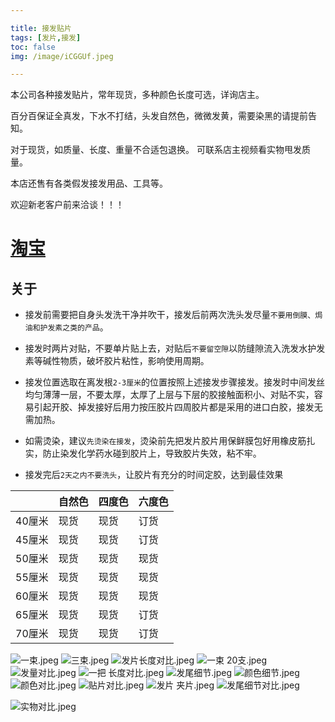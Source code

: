 ```yaml
---

title: 接发贴片
tags: [发片,接发]
toc: false
img: /image/iCGGUf.jpeg

---
```



本公司各种接发贴片，常年现货，多种颜色长度可选，详询店主。

百分百保证全真发，下水不打结，头发自然色，微微发黄，需要染黑的请提前告知。


对于现货，如质量、长度、重量不合适包退换。 可联系店主视频看实物甩发质量。

本店还售有各类假发接发用品、工具等。

欢迎新老客户前来洽谈！！！

# [淘宝](https://shop128750684.taobao.com/) 
 
## 关于

- 接发前需要把自身头发洗干净并吹干，接发后前两次洗头发尽量`不要用倒膜、焗油和护发素之类的产品`。

- 接发时两片对贴，不要单片贴上去，对贴后`不要留空隙`以防缝隙流入洗发水护发素等碱性物质，破坏胶片粘性，影响使用周期。

- 接发位置选取在离发根`2-3厘米`的位置按照上述接发步骤接发。接发时中间发丝均匀薄薄一层，不要太厚，太厚了上层与下层的胶接触面积小、对贴不实，容易引起开胶、掉发接好后用力按压胶片四周胶片都是采用的进口白胶，接发无需加热。

- 如需烫染，建议`先烫染在接发`，烫染前先把发片胶片用保鲜膜包好用橡皮筋扎实，防止染发化学药水碰到胶片上，导致胶片失效，粘不牢。

- 接发完后`2天之内不要洗头`，让胶片有充分的时间定胶，达到最佳效果
 
 




|        | 自然色 | 四度色 | 六度色 |
|--------|--------|--------|--------|
| 40厘米 | 现货   | 现货   | 订货   |
| 45厘米 | 现货   | 现货   | 订货   |
| 50厘米 | 现货   | 现货   | 现货   |
| 55厘米 | 现货   | 现货   | 现货   |
| 60厘米 | 现货   | 现货   | 现货   |
| 65厘米 | 现货   | 现货   | 订货   |
| 70厘米 | 现货   | 现货   | 订货   |


![一束.jpeg](/source/image/0qxRqa.jpeg)
![三束.jpeg](/source/image/rcrKnh.jpeg)
![发片长度对比.jpeg](/source/image/I1t9ql.jpeg)
![一束 20支.jpeg](/source/image/67WvGD.jpeg)
![发量对比.jpeg](/source/image/tsbQ9b.jpeg)
![一把 长度对比.jpeg](/source/image/nPQXTr.jpeg)
![发尾细节.jpeg](/source/image/yb5coj.jpeg)
![颜色细节.jpeg](/source/image/Oa7w0t.jpeg)
![颜色对比.jpeg](/source/image/pP0FKX.jpeg)
![贴片对比.jpeg](/source/image/jzZK4c.jpeg)
![发片 夹片.jpeg](/source/image/R8GkLH.jpeg)
![发尾细节对比.jpeg](/source/image/Mu4snj.jpeg)

![实物对比.jpeg](/source/image/iCGGUf.jpeg)







